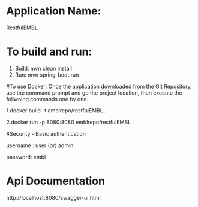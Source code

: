 # Application Name:  
RestfulEMBL

# To build and run:
1. Build: mvn clean install
2. Run: mvn spring-boot:run

#To use Docker:
Once the application downloaded from the Git Repository, use the command prompt and go the project location, then execute the follwoing commands one by one.

1.docker build -t emblrepo/restfulEMBL .

2.docker run -p 8080:8080 emblrepo/restfulEMBL

#Security - Basic authentication

username : user (or) admin

password: embl

# Api Documentation

http://localhost:8080/swagger-ui.html
